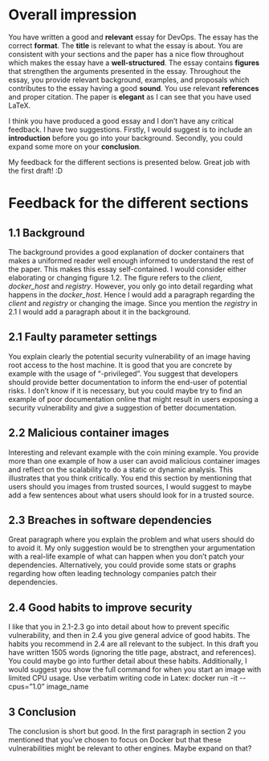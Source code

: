 # Overall impression
You have written a good and **relevant** essay for DevOps. The essay has the correct **format**. The **title** is relevant to what the essay is about. You are consistent with your sections and the paper has a nice flow throughout which makes the essay have a **well-structured**. The essay contains **figures** that strengthen the arguments presented in the essay. Throughout the essay, you provide relevant background, examples, and proposals which contributes to the essay having a good **sound**. You use relevant **references** and proper citation. The paper is **elegant** as I can see that you have used LaTeX.

I think you have produced a good essay and I don’t have any critical feedback. I have two suggestions. Firstly, I would suggest is to include an **introduction** before you go into your background. Secondly, you could expand some more on your **conclusion**.

My feedback for the different sections is presented below. Great job with the first draft! :D  

# Feedback for the different sections
## 1.1 Background
The background provides a good explanation of docker containers that makes a uniformed reader well enough informed to understand the rest of the paper. This makes this essay self-contained. I would consider either elaborating or changing figure 1.2. The figure refers to the _client_, _docker_host_ and _registry_. However, you only go into detail regarding what happens in the _docker_host_. Hence I would add a paragraph regarding the _client_ and _registry_ or changing the image. Since you mention the _registry_ in 2.1 I would add a paragraph about it in the background.

## 2.1 Faulty parameter settings
You explain clearly the potential security vulnerability of an image having root access to the host machine. It is good that you are concrete by example with the usage of “-privileged”. You suggest that developers should provide better documentation to inform the end-user of potential risks. I don’t know if it is necessary, but you could maybe try to find an example of poor documentation online that might result in users exposing a security vulnerability and give a suggestion of better documentation.

## 2.2 Malicious container images
Interesting and relevant example with the coin mining example. You provide more than one example of how a user can avoid malicious container images and reflect on the scalability to do a static or dynamic analysis. This illustrates that you think critically. You end this section by mentioning that users should you images from trusted sources, I would suggest to maybe add a few sentences about what users should look for in a trusted source.

## 2.3 Breaches in software dependencies
Great paragraph where you explain the problem and what users should do to avoid it. My only suggestion would be to strengthen your argumentation with a real-life example of what can happen when you don’t patch your dependencies. Alternatively, you could provide some stats or graphs regarding how often leading technology companies patch their dependencies.

## 2.4 Good habits to improve security
I like that you in 2.1-2.3 go into detail about how to prevent specific vulnerability, and then in 2.4 you give general advice of good habits. The habits you recommend in 2.4 are all relevant to the subject. In this draft you have written 1505 words (ignoring the title page, abstract, and references). You could maybe go into further detail about these habits. Additionally, I would suggest you show the full command for when you start an image with limited CPU usage. Use verbatim writing code in Latex:
   docker run -it --cpus=”1.0” image_name

## 3 Conclusion
The conclusion is short but good. In the first paragraph in section 2 you mentioned that you’ve chosen to focus on Docker but that these vulnerabilities might be relevant to other engines. Maybe expand on that?
